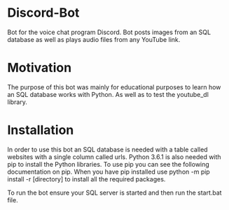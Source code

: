 # Discord-Bot
Bot for the voice chat program Discord. Bot posts images from an SQL database as well as plays audio files from any YouTube link.

# Motivation

The purpose of this bot was mainly for educational purposes to learn how an SQL database works with Python. As well as to test the youtube_dl library. 

# Installation

In order to use this bot an SQL database is needed with a table called websites with a single column called urls. 
Python 3.6.1 is also needed with pip to install the Python libraries. To use pip you can see the following documentation on pip. When you have pip installed use python -m pip install -r [directory] to install all the required packages.

To run the bot ensure your SQL server is started and then run the start.bat file.
